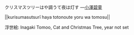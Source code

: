 クリスマスツリーはや調うて夜は灯す
—[小澤碧童](https://ja.wikipedia.org/wiki/小澤碧童)

||kurisumasutsurī haya totonoute yoru wa tomosu||

浮世絵: Inagaki Tomoo, Cat and Christmas Tree, year not set